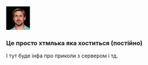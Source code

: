 ![ryan](https://github.com/xxanqw/technical-errors/blob/14104d1854b0ca4c02248344f1d3ea78c24622cb/docs/ryan.png)
### Це просто хтмлька яка хоститься (постійно)
І тут буде інфа про приколи з сервером і тд.
